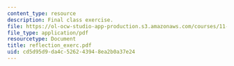 ```yaml
---
content_type: resource
description: Final class exercise.
file: https://ol-ocw-studio-app-production.s3.amazonaws.com/courses/11-439-revitalizing-urban-main-streets-mission-hill-egleston-square-boston-spring-2003/cd5d95d9da4c526243948ea2b0a37e24_reflection_exerc.pdf
file_type: application/pdf
resourcetype: Document
title: reflection_exerc.pdf
uid: cd5d95d9-da4c-5262-4394-8ea2b0a37e24
---
```


